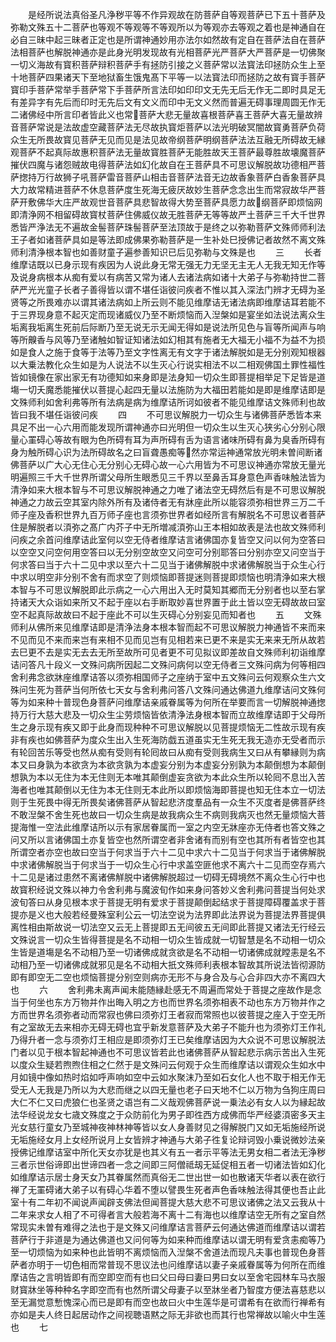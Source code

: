 <!-- { "loadSidebar": true } -->
　　是经所说法真俗圣凡浄秽平等不作异观故在防菩萨自等观菩萨已下五十菩萨及弥勒文殊五十二菩萨也等观不等观等不等观所以为等观亦去等观之着也是神通自在必自三昧中起三昧者正定也是所谓神通妙用亦法尔如然故有定自在菩萨法自在菩萨法相菩萨也解脱神通亦是此身光明发现故有光相菩萨光严菩萨大严菩萨是一切佛聚一切义海故有寳积菩萨辩积菩萨手有拯防引接之义菩萨常以法寳法印拯防众生上至十地菩萨四果诸天下至地狱畜生饿鬼髙下平等一以法寳法印而拯防之故有寳手菩萨寳印手菩萨常举手菩萨常下手菩萨所言法印如印印文无先无后无作无二即时具足无有差异字有先后而印时无先后文有文义而印中无文义然而普遍无碍事理周圆无作无二诸佛经中所言印者皆此义也常菩萨大悲无量故喜根菩萨喜王菩萨大喜无量故辨音菩萨常说是法故虚空藏菩萨法无尽故执寳炬菩萨以法光明破冥闇故寳勇菩萨负荷众生无所畏故寳见菩萨无见而见是法见故帝纲菩萨明纲菩萨法法互融无所碍故无縁观菩萨不起真际故惠积菩萨法无量故寳胜菩萨无能胜故天王菩萨最尊胜故壊魔菩萨摧伏四魔与诸怨贼故电得菩萨法如幻化故自在王菩萨具不可思议解脱故功德相严菩萨揔持万行故狮子吼菩萨雷音菩萨山相击音菩萨法音无边故香象菩萨白香象菩萨具大力故常精进菩萨不休息菩萨度生死海无疲厌故妙生菩萨念念出生而常寂故华严菩萨开敷佛华大庄严故观世音菩萨具悲智故得大势至菩萨具愿力故纲菩萨即烦恼网即清浄网不相留碍故寳杖菩萨住佛威仪故无胜菩萨无等等故严土菩萨三千大千世界悉皆严浄法无不遍故金髻菩萨珠髻菩萨至法顶故于是终之以弥勒菩萨文殊师师利法王子者如诸菩萨具如是等法即成佛果弥勒菩萨是一生补处巳授佛记者故然不离文殊师利清浄根本智也如善财童子遍参善知识已后见弥勒与文殊是也
　　三
　　长者维摩诘既以已身示现有疾因为人说此身无常无强无力无坚无主无人无我无知无作等及说身病根本从痴有爱以有病苦又常为诸人去诸法病如诸十大弟子与弥勒持世二菩萨严光光童子长者子善得皆以谓不堪任诣彼问疾者不惟以其入深法门辨才无碍为圣贤等之所畏难亦以谓其诸法病如上所云则不能见维摩诘无诸法病即维摩诘耳若能不于三界现身意不起灭定而现诸威仪乃至不断烦恼而入湼槃如是宴坐如法说法离众生垢离我垢离生死前后际断乃至无说无示无闻无得如是说法所见色与盲等所闻声与响等所齅香与风等乃至诸触如智证知诸法如幻相其有施者无大福无小福不为益不为损如是食人之施于食等于法等乃至文字性离无有文字于诸法解脱如是无分别观知根器以大乗法教化众生如是为人说法不以生灭心行说实相法不以二相观佛国土罪性福性皆如镜像在家出家无有功德知如来身即是法身知一切众生即菩提相举足下足皆是道塲一切夭魔悉能摧伏以菩提心起四无量以法施防为大福田若能如是即是维摩诘即是文殊师利如舍利弗等所有法病是病为维摩诘所诃如彼者不能见维摩诘文殊师利也故皆曰我不堪任诣彼问疾
　　四
　　不可思议解脱力一切众生与诸佛菩萨悉皆本来具足不出一心六用而能发现所谓神通亦曰光明但一切众生以生灭心狭劣心分别心限量心罣碍心等故有眼为色所碍有耳为声所碍有舌为语言诸味所碍有鼻为臭香所碍有身为触所碍心识为法所碍故名之曰盲聋愚痴等然亦常运神通常放光明未曽间断诸佛菩萨以广大心无住心无分别心无碍心故一心六用皆为不可思议神通亦常放无量光明遍照三千大千世界所谓父母所生眼悉见三千界以至鼻舌耳身意色声香味触法皆为清浄如来大根本智与不可思议解脱神通之力唯了诸法空无碍然后有是不可思议解脱神通之力故云空其室内除外所有及诸侍者无有牀座此所以能容须弥相世界三万二千师子座及香积世界九百万师子座也言须弥世界者如经所言有解脱名不可思议者菩萨住是解脱者以湏弥之髙广内芥子中无所増减湏弥山王本相如故表是法也故文殊师利问疾之余首问维摩诘此室何以空无侍者维摩诘言诸佛国亦复皆空又问以何为空答曰以空空又问空何用空答曰以无分别空故空又问空可分别耶答曰分别亦空又问空当于何求答曰当于六十二见中求以至六十二见当于诸佛解脱中求诸佛解脱当于众生心行中求以明空非分别不舍有而求空了则烦恼即菩提迷则菩提即烦恼也明清浄如来大根本智与不可思议解脱即此示病之一心六用出入无时莫知其郷而无分别者也以至右掌持诸天大众诣如来所又不起于座以右手断取妙喜世界置于此土皆以空无碍故故曰室空不起真际故故曰不起于座此不可以生灭碍心分别妄见而知者也
　　五
　　文殊师利从佛所来见维摩诘即是清浄法身本根本智而起不可思议解脱力神通皆不来而来不见而见不来而来岂有来相不见而见岂有见相若来已更不来是实无来来无所从故若去巳更不去是实无去去无所至故所可见者更不可见拟议即差故自文殊师利初诣维摩诘问答凡十段义一文殊问病所因起二文殊问病何以空无侍者三文殊问病为何等相四舍利弗念欲牀座维摩诘答以须弥相国师子之座纳于室中五文殊问云何观察众生六文殊问生死为菩萨当何所依七天女与舍利弗问答八文殊问通达佛道九维摩诘问文殊何等为如来种十普现色身菩萨问维摩诘亲戚眷属等为何所在举要而言一切解脱神通揔持万行大慈大悲及一切众生尘劳烦恼皆依清浄法身根本智而立故维摩诘即于父母所生之身示现有疾又即于此身而现种种不可思议解脱以见菩提烦恼无二性故示现有疾非有疾也如佛菩萨为度众生出入生死海防戯五道虽实无生死无我无造亦无受者而示有轮回苦乐等受也然从痴有受则有轮囘故曰从痴有受则我病生又曰从有攀縁则为病本又曰身孰为本欲贪为本欲贪孰为本虚妄分别为本虚妄分别孰为本颠倒想为本颠倒想孰为本以无住为本无住则无本唯其颠倒虚妄贪欲为本此众生所以轮囘不息岀入苦海者也唯其颠倒以无住为本无住则无本此所以即烦恼海即菩提也知无住本立一切法则于生死畏中得无所畏矣诸佛菩萨从智起悲济度羣品有一众生不灭度者是佛菩萨终不敢湼槃不舍生死也故曰一切众生病是故我病众生不病则我病灭也然无量烦恼大菩提海惟一空法此维摩诘所以示有家居眷属而一室之内空无牀座亦无侍者也答文殊之问又所以言诸佛国土亦复皆空也然所谓空者非舍诸有而别有空也其所有者皆空也其所谓空者亦空也故曰空当于何求当于六十二见中求六十二见当于何求当于诸佛解脱中求诸佛解脱当于何求当于一切众生心行中求盖空匪他求不离六十二见而空存焉六十二见是诸过患然不离诸佛觧脱中诸佛解脱超过一切碍无碍境然不离众生心行中也故寳积经说文殊以神力令舍利弗与魔波旬作如来身问答妙义舍利弗问菩提当何处求波旬答曰从身见根本求于菩提无明有爱求于菩提颠倒起结求于菩提障碍覆盖求于菩提亦是义也大般若经曼殊室利公云一切法空说为法界即此法界说为菩提法界菩提俱离性相由斯故说一切法空又云无上菩提即五无间彼五无间即此菩提又诸法无行经云文殊说言一切众生皆得菩提是名不动相一切众生皆成就一切智慧是名不动相一切众生皆是道塲是名不动相乃至一切诸佛成就贪欲是名不动相一切诸佛成就瞠恚是名不动相乃至一切诸佛成就邪见是名不动相大扺文殊师利表根本智故其所说法皆彻源防即有即空无二空也烦恼菩提分别空则病亦无形不与身合及与心合非四大亦不离四大也
　　六
　　舍利弗未离声闻未能随縁赴感无不周遍而常处于菩提之座故作是念当于何坐也东方万物并作出晦入明之方也而世界名须弥相表不动也东方万物并作之方而世界名须弥者动而常寂也佛曰须弥灯王者寂而常照也以彼菩提之座入于空无所有之室故无去来相亦无碍无碍也宜乎新发意菩萨及大弟子不能升也为须弥灯王作礼乃得升者一念与须弥灯王相应是即须弥灯王已矣维摩诘因为大众说不可思议解脱法门者以见于根本智起神通也不可思议皆若此也诸佛菩萨从智起悲示病示苦出入生死以度众生疑若煦煦住相之仁然于是文殊问云何观于众生而维摩诘以谓观众生如水中月如镜中像如热时焰如呼声响如空中云如水聚沫乃至如石女化人也不取于相无作无受无人无我是乃所以为大悲而继之以四无量也老子曰天地不仁以万物为刍狗庄周曰大仁不仁又曰虎狼仁也圣贤之语岂有二义哉观佛菩萨说一乗法必有女人以为縁起故法华经说龙女七歳文殊度之于众防前化为男子即徃西方成佛而华严经婆湏密多天主光女慈行童女乃至城神夜神林神等皆以女人身善财见之得解脱门又如无垢施经所说无垢施经女月上女经所说月上女皆辨才神通与大弟子徃复论辩诃毁小乗说微妙法亲授佛记维摩诘室中所化天女亦犹是也其义有五一者示平等法无男女相二者法无浄秽三者示世俗谛即出世谛四者一念之间即三阿僧祗刼无延促相五者一切诸法皆如幻化如维摩诘示居士身天女乃其眷属然而真俗无二世出世一如也散诸天华者以表在欲行禅了无罣碍诸大弟子以有碍心华着不堕以譬畏生死者声色香味触法得其便也吾止此室十有二年初不闻说声闻辟支佛法但闻菩提大慈大悲不可思议诸佛之法又云我从十二年来求女人相了不可得者言大般若海不离十二有海也以维摩诘空无所有之室自然常现实未曽有难得之法也于是文殊又问维摩诘言菩萨云何通达佛道而维摩诘以谓若菩萨行于非道是为通达佛道也又问何等为如来种而维摩诘以谓无明有爱贪恚痴等乃至一切烦恼为如来种也此皆明不离烦恼而入湼槃不舍道法而现凡夫事也普现色身菩萨者亦明于一切色相而常普现不思议法也问维摩诘以妻子亲戚眷属等为何所在而维摩诘告之言明皆即有而空即空而有也曰父曰母曰妻曰男曰女以至舍宅园林车马衣服财寳牀坐等种种名字即空而有也然所谓父母妻子以至牀坐者乃智度方便法喜慈悲以至无漏觉意慙愧深心而已是即有而空也故曰火中生莲华是可谓希有在欲而行禅希有亦如是夫人终日起居动作之间视聴语黙之际无非欲也而其行也常禅故以喻火中生莲也
　　七
